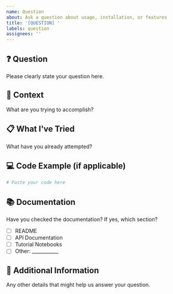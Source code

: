```yaml
---
name: Question
about: Ask a question about usage, installation, or features
title: '[QUESTION] '
labels: question
assignees: ''
---
```


## ❓ Question

Please clearly state your question here.

## 🎯 Context

What are you trying to accomplish?

## 📋 What I've Tried

What have you already attempted?

## 💻 Code Example (if applicable)

```python
# Paste your code here
```

## 📚 Documentation

Have you checked the documentation? If yes, which section?

- [ ] README
- [ ] API Documentation
- [ ] Tutorial Notebooks
- [ ] Other: ___________

## 📝 Additional Information

Any other details that might help us answer your question.
